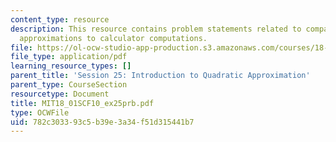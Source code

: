 ```yaml
---
content_type: resource
description: This resource contains problem statements related to comparing quadratic
  approximations to calculator computations.
file: https://ol-ocw-studio-app-production.s3.amazonaws.com/courses/18-01sc-single-variable-calculus-fall-2010/782c303393c5b39e3a34f51d315441b7_MIT18_01SCF10_ex25prb.pdf
file_type: application/pdf
learning_resource_types: []
parent_title: 'Session 25: Introduction to Quadratic Approximation'
parent_type: CourseSection
resourcetype: Document
title: MIT18_01SCF10_ex25prb.pdf
type: OCWFile
uid: 782c3033-93c5-b39e-3a34-f51d315441b7
---
```


